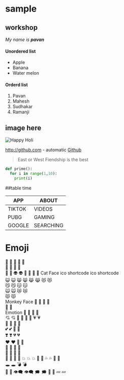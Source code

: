 # sample
## workshop

*My name is **pavan***
#### Unordered list

* Apple
* Banana
* Water melon
#### Orderd list
1. Pavan
2. Mahesh
3. Sudhakar
4. Ramanji

## image here

![Happy Holi](https://image.shutterstock.com/image-vector/illustration-abstract-colorful-happy-holi-260nw-389400244.jpg)

http://github.com - automatic
[Github](http://github.com)

>East or West Fiendship is the best

``` Python
def prime():
  for i in range(1,10):
    print(i)
```
   
   
##table time

APP | ABOUT
----------- | -----------
TIKTOK | VIDEOS
PUBG | GAMING
GOOGLE | SEARCHING 

# Emoji

:hankey:
:poop:
:shit:	🤡	:clown_face:	
	👹	:japanese_ogre:	👺	:japanese_goblin:	
	👻	:ghost:	👽	:alien:	
	👾	:space_invader:	🤖	:robot:	
Cat Face
ico	shortcode	ico	shortcode	
	😺	:smiley_cat:	😸	:smile_cat: 
	😹	:joy_cat:	😻	:heart_eyes_cat:	
	😼	:smirk_cat:	😽	:kissing_cat:	
	🙀	:scream_cat:	😿	:crying_cat_face:	
	😾	:pouting_cat:			
Monkey Face
🙈	:see_no_evil:	🙉	:hear_no_evil:	
🙊	:speak_no_evil:			
Emotion	
	💋	:kiss:	💌	:love_letter:	
	💘	:cupid:	💝	:gift_heart:		💖	:sparkling_heart:	💗	:heartpulse:	
	💓	:heartbeat:	💞	:revolving_hearts:	
💕	:two_hearts:	💟	:heart_decoration:	
	❣️	:heavy_heart_exclamation:	💔	:broken_heart:	
	❤️	:heart:	💛	:yellow_heart:	
	💚	:green_heart:	💙	:blue_heart:	
	💜	:purple_heart:	🖤	:black_heart:	
💯	:100:	💢	:anger:	
	💥	:boom:
:collision:	💫	:dizzy:	
	💦	:sweat_drops:	💨	:dash:	
	🕳	:hole:	💣	:bomb:	
	💬	:speech_balloon:	👁‍🗨	:eye_speech_bubble:	
	🗯	:right_anger_bubble:	💭	:thought_balloon:		💤	:zzz:			
